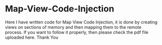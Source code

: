 # Map-View-Code-Injection
Here I have written code for Map View Code Injection, it is done by creating views on sections of memory and then mapping them to the remote process. If you want to follow it properly, then please check the pdf file uploaded here.
Thank You
